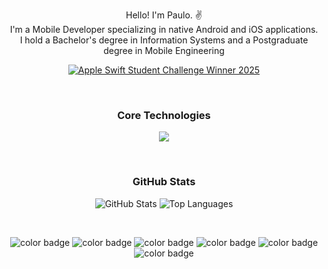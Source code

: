 <p align="center">
  Hello! I'm Paulo. ✌️
  <br>
  I'm a Mobile Developer specializing in native Android and iOS applications.
  <br>
  I hold a Bachelor's degree in Information Systems and a Postgraduate degree in Mobile Engineering
</p>

<p align="center">
  <a href="https://developer.apple.com/swift/student-challenge/" target="_blank" rel="noopener">
    <img src="https://img.shields.io/badge/Apple_Swift_Student_Challenge-Winner_2025-FFC107?style=for-the-badge&logo=apple&logoColor=white" alt="Apple Swift Student Challenge Winner 2025"/>
  </a>
</p>
<br>
<h3 align="center">Core Technologies</h3>
<p align="center">
  <img src="https://skillicons.dev/icons?i=swift,kotlin,androidstudio,java,apple,firebase,gcp,raspberrypi,github,git&theme=dark" />
</p>
<br>
<h3 align="center">GitHub Stats</h3>
<p align="center">
  <img src="https://github-readme-stats.vercel.app/api?username=PauloBrand7&show_icons=true&theme=merko&include_all_commits=true&count_private=true&hide_border=true&border_radius=10" alt="GitHub Stats"/>
  <img src="https://github-readme-stats.vercel.app/api/top-langs/?username=PauloBrand7&layout=compact&langs_count=8&theme=merko&hide_border=true&border_radius=10" alt="Top Languages"/>
</p>
<br>
<p align="center">
  <img src="https://img.shields.io/badge/-%20-078D70?style=flat-square&logo=" alt="color badge"/>
  <img src="https://img.shields.io/badge/-%20-26CEAA?style=flat-square&logo=" alt="color badge"/>
  <img src="https://img.shields.io/badge/-%20-98E8C1?style=flat-square&logo=" alt="color badge"/>
  <img src="https://img.shields.io/badge/-%20-FFFFFF?style=flat-square&logo=" alt="color badge"/>
  <img src="https://img.shields.io/badge/-%20-7BADE2?style=flat-square&logo=" alt="color badge"/>
  <img src="https://img.shields.io/badge/-%20-5049CC?style=flat-square&logo=" alt="color badge"/>
</p>
